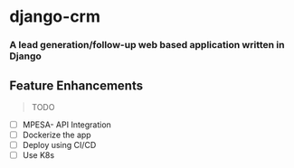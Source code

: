 # django-crm
### A lead generation/follow-up web based application written in Django

## Feature Enhancements
> TODO
- [ ] MPESA- API Integration
- [ ] Dockerize the app
- [ ] Deploy using CI/CD
- [ ] Use K8s